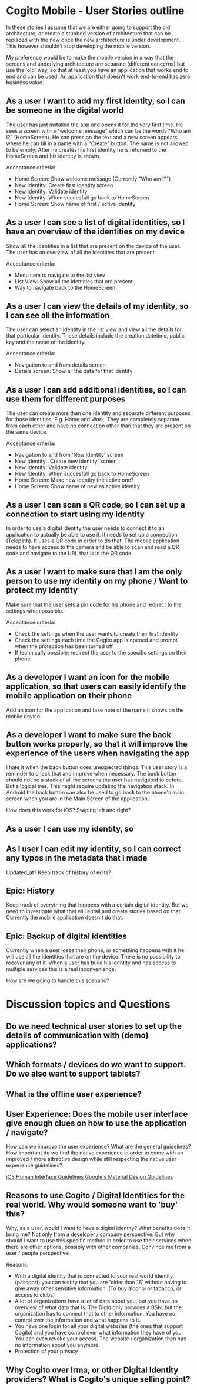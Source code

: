 Cogito Mobile - User Stories outline
======

In these stories I assume that we are either going to support the old architecture, or create a
stubbed version of architecture that can be replaced with the new once the new architecture is under
development. This however shouldn't stop developing the mobile version.

My preference would be to make the mobile version in a way that the screens and underlying
architecture are separate (different concerns) but use the 'old' way, so that at least you have an
application that works end to end and can be used. An application that doesn't work end-to-end has
zero business value.

## As a user I want to add my first identity, so I can be someone in the digital world

The user has just installed the app and opens it for the very first time. He sees a screen with a
"welcome message" which can be the words "Who am I?" (HomeScreen). He can press on the text and a
new screen appears where he can fill in a name with a "Create" button. The name is not allowed to be
empty.
After he creates his first identity he is returned to the HomeScreen and his identity is shown.

Acceptance criteria:

- Home Screen: Show welcome message (Currently "Who am I?")
- New Identity: Create first identity screen
- New Identity: Validate identity
- New Identity: When succesfull go back to HomeScreen
- Home Screen: Show name of first / active identity

## As a user I can see a list of digital identities, so I have an overview of the identities on my device

Show all the identities in a list that are present on the device of the user. The user has an
overview of all the identities that are present.

Acceptance criteria:
- Menu item to navigate to the list view
- List View: Show all the identities that are present
- Way to navigate back to the HomeScreen

## As a user I can view the details of my identity, so I can see all the information

The user can select an identity in the list view and view all the details for that particular
identity. These details include the creation datetime, public key and the name of the identity.

Acceptance criteria:
- Navigation to and from details screen
- Details screen: Show all the data for that identity

## As a user I can add additional identities, so I can use them for different purposes

The user can create more than one identity and separate different purposes for those identities.
E.g. Home and Work. They are completely separate from each other and have no connection other than
that they are present on the same device.

Acceptance criteria:
- Navigation to and from 'New Identity' screen
- New Identity: 'Create new identity' screen
- New Identity: Validate identity
- New Identity: When succesfull go back to HomeScreen
- Home Screen: Make new identity the active one?
- Home Screen: Show name of new as active identity

## As a user I can scan a QR code, so I can set up a connection to start using my identity

In order to use a digital identity the user needs to connect it to an application to actually be
able to use it. It needs to set up a connection (Telepath). It uses a QR code in order to do that.
The mobile application needs to have access to the camera and be able to scan and read a QR code and
navigate to the URL that is in the QR code.

## As a user I want to make sure that I am the only person to use my identity on my phone / Want to protect my identity

Make sure that the user sets a pin code for his phone and redirect to the settings when possible.

Acceptance criteria:
- Check the settings when the user wants to create their first identity
- Check the settings each time the Cogito app is opened and prompt when the protection has been
turned off.
- If technically possible; redirect the user to the specific settings on their phone

## As a developer I want an icon for the mobile application, so that users can easily identify the mobile application on their phone

Add an icon for the application and take note of the name it shows on the mobile device

## As a developer I want to make sure the back button works properly, so that it will improve the experience of the users when navigating the app

I hate it when the back button does unexpected things. This user story is a reminder to check that
and improve when necessary. The back button should not be a stack of all the screens the user has
navigated to before. But a logical tree. This might require updating the navigation stack. In
Android the back button can also be used to go back to the phone's main screen when you are in the
Main Screen of the application.

How does this work for iOS? Swiping left and right?

## As a user I can use my identity, so <fill in reason>

## As I user I can edit my identity, so I can correct any typos in the metadata that I made
Updated_at? Keep track of history of edits?

## Epic: History

Keep track of everything that happens with a certain digital identity. But we need to investigate
what that will entail and create stories based on that. Currently the mobile application doesn't do
that.

## Epic: Backup of digital identities

Currently when a user loses their phone, or something happens with it he will use all the identities
that are on the device. There is no possibility to recover any of it. When a user has build his
identity and has access to multiple services this is a real inconvenience.

How are we going to handle this scenario?


Discussion topics and Questions
=====

## Do we need technical user stories to set up the details of communication with (demo) applications?

## Which formats / devices do we want to support. Do we also want to support tablets?

## What is the offline user experience?

## User Experience: Does the mobile user interface give enough clues on how to use the application / navigate?
How can we improve the user experience? What are the general guidelines? How important do we find
the native experience in order to come with an improved / more attractive design while still
respecting the native user experience guidelines?

[iOS Human Interface Guidelines](https://developer.apple.com/design/human-interface-guidelines/ios/overview/themes/)
[Google's Material Design Guidelines](https://material.io/design/)

## Reasons to use Cogito / Digital Identities for the real world. Why would someone want to 'buy' this?
Why, as a user, would I want to have a digital identity? What benefits does it bring me? Not only
from a developer / company perspective. But why should I want to use this specific method in order
to use their services when there are other options, possibly with other companies. Convince me from
a user / people perspective!

Reasons:
- With a digital identity that is connected to your real world identity (passport) you can testify
that you are 'older than 18' without having to give away other sensitive information. (To buy alcohol or tabacco, or access to clubs)
- A lot of organizations have a lot of data about you, but you have no overview of what data that
is. The Digid only provides a BSN, but the organization has to connect that to other information.
You have no control over the information and what happens to it.
- You have one login for all your digital websites (the ones that support Cogito) and you have
control over what information they have of you. You can even revoke your access. The website /
organization then has no information about you anymore.
- Protection of your privacy

## Why Cogito over Irma, or other Digital Identity providers? What is Cogito's unique selling point?


